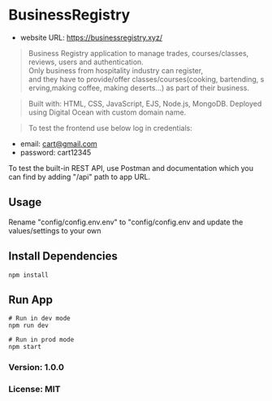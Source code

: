# BusinessRegistry 

- website URL: https://businessregistry.xyz/

> Business Registry application to manage trades, courses/classes, reviews, users and authentication.
> Only business from hospitality industry can register, and they have to provide/offer classes/courses(cooking, bartending, serving,making coffee, making deserts...) as part of their business.

> Built with: HTML, CSS, JavaScript, EJS, Node.js, MongoDB.
Deployed using Digital Ocean with custom domain name.

> To test the frontend use below log in credentials:
- email: cart@gmail.com
- password: cart12345

To test the built-in REST API, use Postman and documentation which you can find by adding "/api" path to app URL.

## Usage
Rename "config/config.env.env" to "config/config.env and update the values/settings to your own

## Install Dependencies
```
npm install
```

## Run App
```
# Run in dev mode
npm run dev

# Run in prod mode
npm start
```

### Version: 1.0.0
### License: MIT